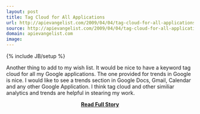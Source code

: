 ```yaml
---
layout: post
title: Tag Cloud for All Applications
url: http://apievangelist.com/2009/04/04/tag-cloud-for-all-applications/
source: http://apievangelist.com/2009/04/04/tag-cloud-for-all-applications/
domain: apievangelist.com
image: 
---
```

{% include JB/setup %}<p>Another thing to add to my wish list.
It would be nice to have a keyword tag cloud for all my Google applications. The one provided for trends in Google is nice.
I would like to see a trends section in Google Docs, Gmail, Calendar and any other Google Application.
I think tag cloud and other similiar analytics and trends are helpful in stearing my work.</p>
<center><p><a href="http://apievangelist.com/2009/04/04/tag-cloud-for-all-applications/" style='padding:25px; font-sze:18px; font-weight: bold;'>Read Full Story</a></p></center>
